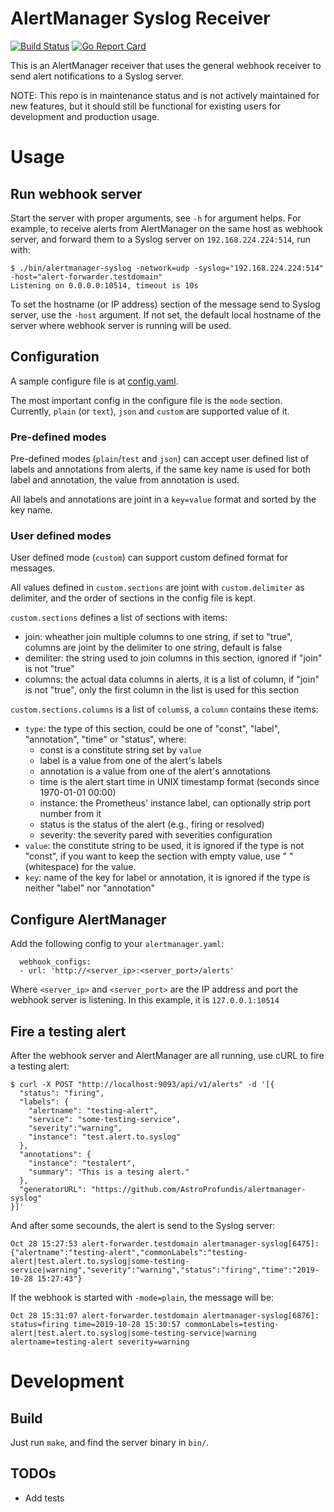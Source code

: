 # AlertManager Syslog Receiver

[![Build Status](https://travis-ci.org/AstroProfundis/alertmanager-syslog.svg?branch=master)](https://travis-ci.org/AstroProfundis/alertmanager-syslog)
[![Go Report Card](https://goreportcard.com/badge/github.com/AstroProfundis/alertmanager-syslog)](https://goreportcard.com/report/github.com/AstroProfundis/alertmanager-syslog)

This is an AlertManager receiver that uses the general webhook receiver to send alert notifications to a Syslog server.

NOTE: This repo is in maintenance status and is not actively maintained for new features, but it should still be functional for existing users for development and production usage.

# Usage
## Run webhook server
Start the server with proper arguments, see `-h` for argument helps. For example, to receive alerts from AlertManager on the same host as webhook server, and forward them to a Syslog server on `192.168.224.224:514`, run with:

```
$ ./bin/alertmanager-syslog -network=udp -syslog="192.168.224.224:514" -host="alert-forwarder.testdomain"
Listening on 0.0.0.0:10514, timeout is 10s
```

To set the hostname (or IP address) section of the message send to Syslog server, use the `-host` argument. If not set, the default local hostname of the server where webhook server is running will be used.

## Configuration
A sample configure file is at [config.yaml](./config.yaml).

The most important config in the configure file is the `mode` section. Currently, `plain` (or `text`), `json` and `custom` are supported value of it.

### Pre-defined modes
Pre-defined modes (`plain`/`test` and `json`) can accept user defined list of labels and annotations from alerts, if the same key name is used for both label and annotation, the value from annotation is used.

All labels and annotations are joint in a `key=value` format and sorted by the key name.

### User defined modes
User defined mode (`custom`) can support custom defined format for messages.

All values defined in `custom.sections` are joint with `custom.delimiter` as delimiter, and the order of sections in the config file is kept.

`custom.sections` defines a list of sections with items:
  - join: wheather join multiple columns to one string, if set to "true", columns are joint by the delimiter to one string, default is false
  - demiliter: the string used to join columns in this section, ignored if "join" is not "true"
  - columns: the actual data columns in alerts, it is a list of column, if "join" is not "true", only the first column in the list is used for this section

`custom.sections.columns` is a list of `colums`s, a `column` contains these items:
  - `type`: the type of this section, could be one of "const", "label", "annotation", "time" or "status", where:
      * const is a constitute string set by `value`
      * label is a value from one of the alert's labels
      * annotation is a value from one of the alert's annotations
      * time is the alert start time in UNIX timestamp format (seconds since 1970-01-01 00:00)
      * instance: the Prometheus' instance label, can optionally strip port number from it
      * status is the status of the alert (e.g., firing or resolved)
      * severity: the severity pared with severities configuration
  - `value`: the constitute string to be used, it is ignored if the type is not "const", if you want to
      keep the section with empty value, use " " (whitespace) for the value.
  - `key`: name of the key for label or annotation, it is ignored if the type is neither "label" nor "annotation"

## Configure AlertManager
Add the following config to your `alertmanager.yaml`:

```
  webhook_configs:
  - url: 'http://<server_ip>:<server_port>/alerts'
```

Where `<server_ip>` and `<server_port>` are the IP address and port the webhook server is listening. In this example, it is `127.0.0.1:10514`

## Fire a testing alert
After the webhook server and AlertManager are all running, use cURL to fire a testing alert:

```
$ curl -X POST "http://localhost:9093/api/v1/alerts" -d '[{
  "status": "firing",
  "labels": {
    "alertname": "testing-alert",
    "service": "some-testing-service",
    "severity":"warning",
    "instance": "test.alert.to.syslog"
  },
  "annotations": {
    "instance": "testalert",
    "summary": "This is a tesing alert."
  },
  "generatorURL": "https://github.com/AstroProfundis/alertmanager-syslog"
}]'
```

And after some secounds, the alert is send to the Syslog server:

```
Oct 28 15:27:53 alert-forwarder.testdomain alertmanager-syslog[6475]: {"alertname":"testing-alert","commonLabels":"testing-alert|test.alert.to.syslog|some-testing-service|warning","severity":"warning","status":"firing","time":"2019-10-28 15:27:43"}
```

If the webhook is started with `-mode=plain`, the message will be:

```
Oct 28 15:31:07 alert-forwarder.testdomain alertmanager-syslog[6876]: status=firing time=2019-10-28 15:30:57 commonLabels=testing-alert|test.alert.to.syslog|some-testing-service|warning alertname=testing-alert severity=warning
```

# Development
## Build
Just run `make`, and find the server binary in `bin/`.

## TODOs
 - Add tests

